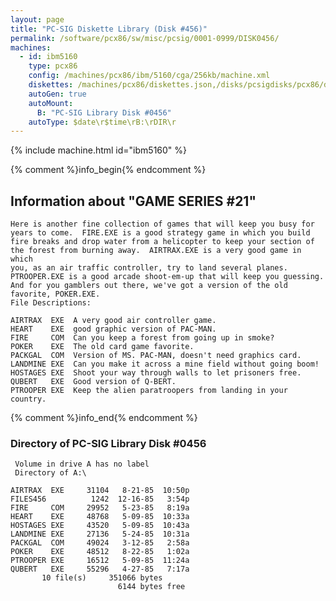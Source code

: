 ```yaml
---
layout: page
title: "PC-SIG Diskette Library (Disk #456)"
permalink: /software/pcx86/sw/misc/pcsig/0001-0999/DISK0456/
machines:
  - id: ibm5160
    type: pcx86
    config: /machines/pcx86/ibm/5160/cga/256kb/machine.xml
    diskettes: /machines/pcx86/diskettes.json,/disks/pcsigdisks/pcx86/diskettes.json
    autoGen: true
    autoMount:
      B: "PC-SIG Library Disk #0456"
    autoType: $date\r$time\rB:\rDIR\r
---
```


{% include machine.html id="ibm5160" %}

{% comment %}info_begin{% endcomment %}

## Information about "GAME SERIES #21"

    Here is another fine collection of games that will keep you busy for
    years to come.  FIRE.EXE is a good strategy game in which you build
    fire breaks and drop water from a helicopter to keep your section of
    the forest from burning away.  AIRTRAX.EXE is a very good game in which
    you, as an air traffic controller, try to land several planes.
    PTROOPER.EXE is a good arcade shoot-em-up that will keep you guessing.
    And for you gamblers out there, we've got a version of the old
    favorite, POKER.EXE.
    File Descriptions:
    
    AIRTRAX  EXE  A very good air controller game.
    HEART    EXE  good graphic version of PAC-MAN.
    FIRE     COM  Can you keep a forest from going up in smoke?
    POKER    EXE  The old card game favorite.
    PACKGAL  COM  Version of MS. PAC-MAN, doesn't need graphics card.
    LANDMINE EXE  Can you make it across a mine field without going boom!
    HOSTAGES EXE  Shoot your way through walls to let prisoners free.
    QUBERT   EXE  Good version of Q-BERT.
    PTROOPER EXE  Keep the alien paratroopers from landing in your country.
{% comment %}info_end{% endcomment %}


### Directory of PC-SIG Library Disk #0456

     Volume in drive A has no label
     Directory of A:\

    AIRTRAX  EXE     31104   8-21-85  10:50p
    FILES456          1242  12-16-85   3:54p
    FIRE     COM     29952   5-23-85   8:19a
    HEART    EXE     48768   5-09-85  10:33a
    HOSTAGES EXE     43520   5-09-85  10:43a
    LANDMINE EXE     27136   5-24-85  10:31a
    PACKGAL  COM     49024   3-12-85   2:58a
    POKER    EXE     48512   8-22-85   1:02a
    PTROOPER EXE     16512   5-09-85  11:24a
    QUBERT   EXE     55296   4-27-85   7:17a
           10 file(s)     351066 bytes
                            6144 bytes free

